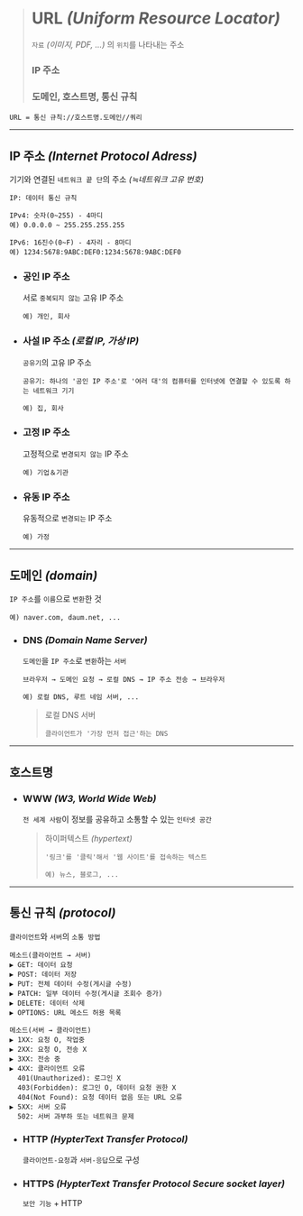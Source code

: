 ># URL *(Uniform Resource Locator)*
>`자료` *(이미지, PDF, ...)* 의 `위치`를 나타내는 주소 
>### IP 주소
>### 도메인, 호스트명, 통신 규칙
```angular2html
URL = 통신 규칙://호스트명.도메인//쿼리
```

---

## IP 주소 *(Internet Protocol Adress)*
기기와 연결된 `네트워크 끝 단`의 주소 *(≒네트워크 고유 번호)*
```angular2html
IP: 데이터 통신 규칙

IPv4: 숫자(0~255) - 4마디
예) 0.0.0.0 ~ 255.255.255.255

IPv6: 16진수(0~F) - 4자리 - 8마디
예) 1234:5678:9ABC:DEF0:1234:5678:9ABC:DEF0
```

+ ### 공인 IP 주소 
  서로 `중복되지 않는` 고유 IP 주소
  ```
  예) 개인, 회사
  ```
 
+ ### 사설 IP 주소 *(로컬 IP, 가상 IP)*
  `공유기`의 고유 IP 주소
  ```
  공유기: 하나의 '공인 IP 주소'로 '여러 대'의 컴퓨터를 인터넷에 연결할 수 있도록 하는 네트워크 기기
  
  예) 집, 회사
  ```

+ ### 고정 IP 주소
  고정적으로 `변경되지 않는` IP 주소
  ```
  예) 기업＆기관
  ```

+ ### 유동 IP 주소
  유동적으로 `변경되는` IP 주소
  ```
  예) 가정
  ```

---

## 도메인 *(domain)*
`IP 주소`를 `이름`으로 `변환`한 것
```angular2html
예) naver.com, daum.net, ...
```

+ ### DNS *(Domain Name Server)*
  `도메인`을 `IP 주소`로 `변환`하는 `서버`
  ```
  브라우저 → 도메인 요청 → 로컬 DNS → IP 주소 전송 → 브라우저
  
  예) 로컬 DNS, 루트 네임 서버, ...
  ```
    
  >로컬 DNS 서버 
  >```
  >클라이언트가 '가장 먼저 접근'하는 DNS
  >```
  
---

## 호스트명
+ ### WWW *(W3, World Wide Web)*
  `전 세계 사람`이 정보를 공유하고 소통할 수 있는 `인터넷 공간`

  >하이퍼텍스트 *(hypertext)*
  >```
  >'링크'를 '클릭'해서 '웹 사이트'를 접속하는 텍스트
  >
  >예) 뉴스, 블로그, ...
  >```

---

## 통신 규칙 *(protocol)*
`클라이언트`와 `서버`의 `소통 방법`
```angular2html
메소드(클라이언트 → 서버)
▶ GET: 데이터 요청
▶ POST: 데이터 저장
▶ PUT: 전체 데이터 수정(게시글 수정)
▶ PATCH: 일부 데이터 수정(게시글 조회수 증가)
▶ DELETE: 데이터 삭제
▶ OPTIONS: URL 메소드 허용 목록

메소드(서버 → 클라이언트)
▶ 1XX: 요청 O, 작업중
▶ 2XX: 요청 O, 전송 X
▶ 3XX: 전송 중
▶ 4XX: 클라이언트 오류
  401(Unauthorized): 로그인 X
  403(Forbidden): 로그인 O, 데이터 요청 권한 X 
  404(Not Found): 요청 데이터 없음 또는 URL 오류
▶ 5XX: 서버 오류
  502: 서버 과부하 또는 네트워크 문제
```

+ ### HTTP *(HypterText Transfer Protocol)*
  `클라이언트-요청`과 `서버-응답`으로 구성


+ ### HTTPS *(HypterText Transfer Protocol Secure socket layer)*
  `보안 기능` + HTTP

